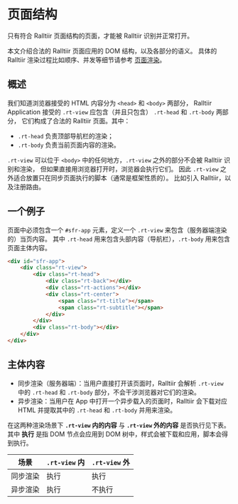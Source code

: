 # 页面结构

只有符合 Ralltiir 页面结构的页面，才能被 Ralltiir 识别并正常打开。

本文介绍合法的 Ralltiir 页面应用的 DOM 结构，以及各部分的语义。
具体的 Ralltiir 渲染过程比如顺序、并发等细节请参考 [页面渲染][render]。

## 概述

我们知道浏览器接受的 HTML 内容分为 `<head>` 和 `<body>` 两部分，
Ralltiir Application 接受的 `.rt-view` 应包含（并且只包含） `.rt-head` 和 `.rt-body` 两部分，
它们构成了合法的 Ralltiir 页面。其中：

* `.rt-head` 负责顶部导航栏的渲染；
* `.rt-body` 负责当前页面内容的渲染。

`.rt-view` 可以位于 `<body>` 中的任何地方，`.rt-view` 之外的部分不会被 Ralltiir 识别和渲染，
但如果直接用浏览器打开时，浏览器会执行它们。
因此 `.rt-view` 之外适合放置只在同步页面执行的脚本（通常是框架性质的）。
比如引入 Ralltiir，以及注册路由。

## 一个例子

页面中必须包含一个 `#sfr-app` 元素，定义一个 `.rt-view` 来包含（服务器端渲染的）当页内容。
其中 `.rt-head` 用来包含头部内容（导航栏），`.rt-body` 用来包含页面主体内容。

```html
<div id="sfr-app">
    <div class="rt-view">
        <div class="rt-head">
            <div class="rt-back"></div>
            <div class="rt-actions"></div>
            <div class="rt-center">
                <span class="rt-title"></span>
                <span class="rt-subtitle"></span>
            </div>
        </div>
        <div class="rt-body"></div>
    </div>
</div>
```

## 主体内容

* 同步渲染（服务器端）：当用户直接打开该页面时，Ralltiir 会解析 `.rt-view` 中的 `.rt-head` 和 `.rt-body` 部分，不会干涉浏览器对它们的渲染。
* 异步渲染：当用户在 App 中打开一个异步载入的页面时，Ralltiir 会下载对应 HTML 并提取其中的 `.rt-head` 和 `.rt-body` 并用来渲染。

在这两种渲染场景下 **`.rt-view` 内的内容** 与 **`.rt-view` 外的内容** 是否执行见下表。
其中 **执行** 是指 DOM 节点会应用到 DOM 树中，样式会被下载和应用，脚本会得到执行。

场景     | `.rt-view` 内 | `.rt-view` 外
---      | ---           | ---
同步渲染 | 执行          | 执行
异步渲染 | 执行          | 不执行

[render]: advanced/load-and-render.md

